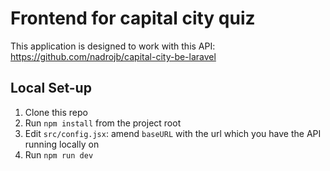 # Frontend for capital city quiz

This application is designed to work with this API: https://github.com/nadrojb/capital-city-be-laravel

## Local Set-up

1. Clone this repo
2. Run `npm install` from the project root
4. Edit `src/config.jsx`: amend `baseURL` with the url which you have the API running locally on
5. Run `npm run dev`